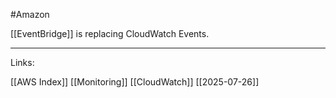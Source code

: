 #Amazon 

[[EventBridge]] is replacing CloudWatch Events. 

---
Links:

[[AWS Index]]
[[Monitoring]]
[[CloudWatch]]
[[2025-07-26]]